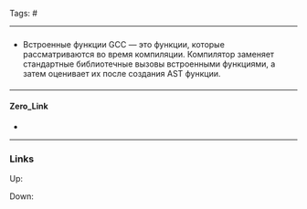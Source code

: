 Tags: #
***
###
- Встроенные функции GCC — это функции, которые рассматриваются во время компиляции. Компилятор заменяет стандартные библиотечные вызовы встроенными функциями, а затем оценивает их после создания AST функции.

####

***
#### Zero_Link
- 
***
### Links
Up:

Down:


